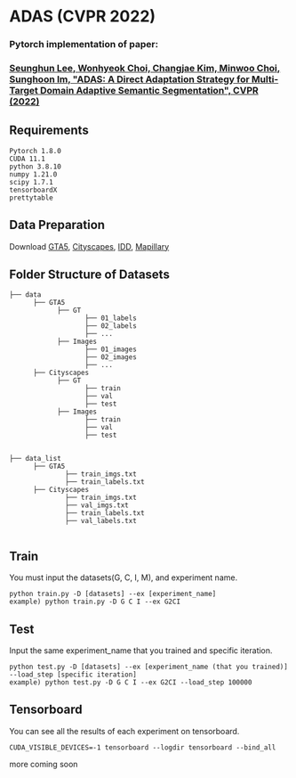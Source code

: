 # ADAS (CVPR 2022)
### Pytorch implementation of paper:
### [Seunghun Lee, Wonhyeok Choi, Changjae Kim, Minwoo Choi, Sunghoon Im, "ADAS: A Direct Adaptation Strategy for Multi-Target Domain Adaptive Semantic Segmentation", CVPR (2022)](https://arxiv.org/abs/2203.06811)
## Requirements
```
Pytorch 1.8.0
CUDA 11.1
python 3.8.10
numpy 1.21.0
scipy 1.7.1
tensorboardX
prettytable
```
## Data Preparation
Download [GTA5](https://download.visinf.tu-darmstadt.de/data/from_games/), [Cityscapes](https://www.cityscapes-dataset.com/), [IDD](https://idd.insaan.iiit.ac.in/), [Mapillary](https://www.mapillary.com/datasets)
## Folder Structure of Datasets
```
├── data
      ├── GTA5
            ├── GT
                   ├── 01_labels
                   ├── 02_labels
                   ├── ...
            ├── Images
                   ├── 01_images
                   ├── 02_images
                   ├── ...
      ├── Cityscapes
            ├── GT
                   ├── train
                   ├── val
                   ├── test
            ├── Images
                   ├── train
                   ├── val
                   ├── test

      
├── data_list
      ├── GTA5
              ├── train_imgs.txt
              ├── train_labels.txt
      ├── Cityscapes
              ├── train_imgs.txt
              ├── val_imgs.txt
              ├── train_labels.txt
              ├── val_labels.txt


```
## Train
You must input the datasets(G, C, I, M), and experiment name.
```
python train.py -D [datasets] --ex [experiment_name]
example) python train.py -D G C I --ex G2CI
```
## Test
Input the same experiment_name that you trained and specific iteration.
```
python test.py -D [datasets] --ex [experiment_name (that you trained)] --load_step [specific iteration]
example) python test.py -D G C I --ex G2CI --load_step 100000
```
## Tensorboard
You can see all the results of each experiment on tensorboard.
```
CUDA_VISIBLE_DEVICES=-1 tensorboard --logdir tensorboard --bind_all
```


more coming soon
